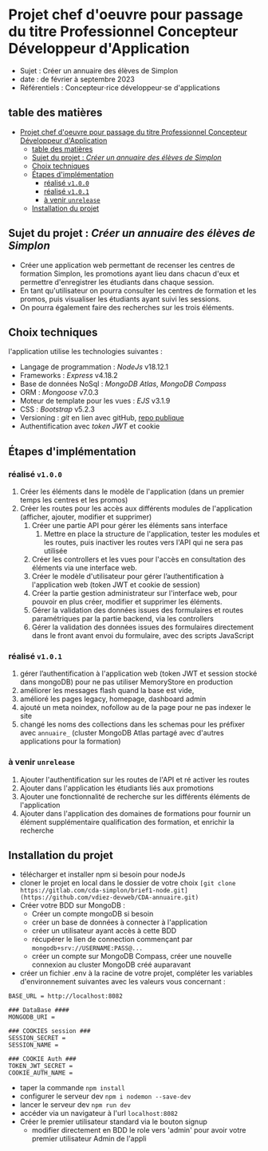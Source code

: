 # Projet chef d'oeuvre pour passage du titre Professionnel Concepteur Développeur d'Application

- Sujet : Créer un annuaire des élèves de Simplon
- date : de février à septembre 2023
- Référentiels : Concepteur⋅rice développeur⋅se d'applications

## table des matières

- [Projet chef d'oeuvre pour passage du titre Professionnel Concepteur Développeur d'Application](#projet-chef-doeuvre-pour-passage-du-titre-professionnel-concepteur-développeur-dapplication)
  - [table des matières](#table-des-matières)
  - [Sujet du projet : *Créer un annuaire des élèves de Simplon*](#sujet-du-projet--créer-un-annuaire-des-élèves-de-simplon)
  - [Choix techniques](#choix-techniques)
  - [Étapes d'implémentation](#étapes-dimplémentation)
    - [réalisé `v1.0.0`](#réalisé-v100)
    - [réalisé `v1.0.1`](#réalisé-v101)
    - [à venir `unrelease`](#à-venir-unrelease)
  - [Installation du projet](#installation-du-projet)

## Sujet du projet : *Créer un annuaire des élèves de Simplon*

- Créer une application web permettant de recenser les centres de formation Simplon, les promotions ayant lieu dans chacun d'eux et permettre d'enregistrer les étudiants dans chaque session.
- En tant qu'utilisateur on pourra consulter les centres de formation et les promos, puis visualiser les étudiants ayant suivi les sessions.
- On pourra également faire des recherches sur les trois éléments.

## Choix techniques

l'application utilise les technologies suivantes :

- Langage de programmation : *NodeJs* v18.12.1
- Frameworks : *Express* v4.18.2
- Base de données NoSql : *MongoDB Atlas*, *MongoDB Compass*
- ORM : *Mongoose* v7.0.3 
- Moteur de template pour les vues : *EJS* v3.1.9
- CSS : *Bootstrap* v5.2.3
- Versioning : *git* en lien avec gitHub, [repo publique](https://github.com/vdiez-devweb/CDA-annuaire.git)
- Authentification avec *token JWT* et cookie

## Étapes d'implémentation

### réalisé `v1.0.0`

1. Créer les éléments dans le modèle de l'application (dans un premier temps les centres et les promos)
2. Créer les routes pour les accès aux différents modules de l'application (afficher, ajouter, modifier et supprimer)
   1. Créer une partie API pour gérer les éléments sans interface
      1. Mettre en place la structure de l'application, tester les modules et les routes, puis inactiver les routes vers l'API qui ne sera pas utilisée
   2. Créer les controllers et les vues pour l'accès en consultation des éléments via une interface web.
   3. Créer le modèle d'utilisateur pour gérer l’authentification à l'application web (token JWT et cookie de session)
   4. Créer la partie gestion administrateur sur l'interface web, pour pouvoir en plus créer, modifier et supprimer les éléments.
   5. Gérer la validation des données issues des formulaires et routes paramétriques par la partie backend, via les controllers
   6. Gérer la validation des données issues des formulaires directement dans le front avant envoi du formulaire, avec des scripts JavaScript

### réalisé `v1.0.1`

1. gérer l’authentification à l'application web (token JWT et session stocké dans mongoDB) pour ne pas utiliser MemoryStore en production
2. améliorer les messages flash quand la base est vide,
3. amélioré les pages legacy, homepage, dashboard admin
4. ajouté un meta noindex, nofollow au <head> de la page pour ne pas indexer le site
5. changé les noms des collections dans les schemas pour les préfixer avec `annuaire_` (cluster MongoDB Atlas partagé avec d'autres applications pour la formation)

### à venir `unrelease`

1. Ajouter l'authentification sur les routes de l'API et ré activer les routes
2. Ajouter dans l'application les étudiants liés aux promotions
3. Ajouter une fonctionnalité de recherche sur les différents éléments de l'application
4. Ajouter dans l'application des domaines de formations pour fournir un élément supplémentaire qualification des formation, et enrichir la recherche

## Installation du projet

- télécharger et installer npm si besoin pour nodeJs
- cloner le projet en local dans le dossier de votre choix `[git clone https://gitlab.com/cda-simplon/brief1-node.git](https://github.com/vdiez-devweb/CDA-annuaire.git)`
- Créer votre BDD sur MongoDB :
  - Créer un compte mongoDB si besoin
  - créer un base de données à connecter à l'application
  - créer un utilisateur ayant accès à cette BDD
  - récupérer le lien de connection commençant par `mongodb+srv://USERNAME:PASS@...`
  - créer un compte sur MongoDB Compass, créer une nouvelle connexion au cluster MongoDB créé auparavant
- créer un fichier .env à la racine de votre projet, compléter les variables d'environnement suivantes avec les valeurs vous concernant :
  
```text
BASE_URL = http://localhost:8082

### DataBase ####
MONGODB_URI = 

### COOKIES session ###
SESSION_SECRET = 
SESSION_NAME =

### COOKIE Auth ###
TOKEN_JWT_SECRET = 
COOKIE_AUTH_NAME =
```

- taper la commande `npm install`
- configurer le serveur dev `npm i nodemon --save-dev`
- lancer le serveur dev `npm run dev`
- accéder via un navigateur à l'url `localhost:8082`
- Créer le premier utilisateur standard via le bouton signup
  - modifier directement en BDD le role vers 'admin' pour avoir votre premier utilisateur Admin de l'appli

<!-- //TODO vérifier que la procédure est complète -->
